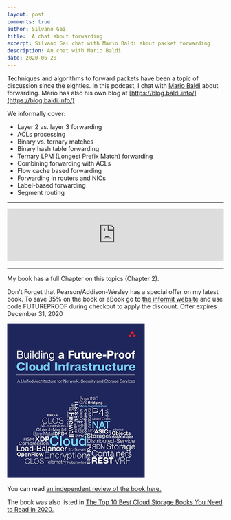 ```yaml
---
layout: post
comments: true
author: Silvano Gai
title:  A chat about forwarding
excerpt: Silvano Gai chat with Mario Baldi about packet forwarding
description: An chat with Mario Baldi
date: 2020-06-28
---
```


Techniques and algorithms to forward packets have been a topic of discussion since the eighties. In this podcast, I chat with [Mario Baldi](https://www.linkedin.com/in/mario-baldi/) about forwarding. Mario has also his own blog at [https://blog.baldi.info/](https://blog.baldi.info/)

We informally cover:
* Layer 2 vs. layer 3 forwarding
* ACLs processing
* Binary vs. ternary matches
* Binary hash table forwarding
* Ternary LPM (Longest Prefix Match) forwarding
* Combining forwarding with ACLs
* Flow cache based forwarding
* Forwarding in routers and NICs
* Label-based forwarding
* Segment routing


---

<iframe title="A chat about forwarding" style="border: none;" scrolling="no" data-name="pb-iframe-player" src="https://www.podbean.com/media/player/yc2wr-e153ee?from=yiiadmin&download=1&version=1&skin=1&btn-skin=107&auto=0&share=1&fonts=Helvetica&download=1&rtl=0&pbad=1" width="100%" height="122"></iframe>

---

My book has a full Chapter on this topics (Chapter 2).

Don't Forget that Pearson/Addison-Wesley has a special offer on my latest book. To save 35% on the book or eBook go to [the informit website](https://www.informit.com/store/building-a-future-proof-cloud-infrastructure-a-unified-9780136624097?utm_source=pensando&utm_medium=website&utm_campaign=bookad) and use code FUTUREPROOF during checkout to apply the discount. Offer expires December 31, 2020

![Book Cover](/assets/images/book-cover.jpg)

You can read [an independent review of the book here.](https://www.linkedin.com/posts/activity-6642125779486539776-FJAj/)

The book was also listed in [The Top 10 Best Cloud Storage Books You Need to Read in 2020.](https://solutionsreview.com/data-storage/the-top-10-best-cloud-storage-books-you-need-to-read-in-2020/)
